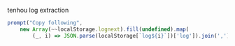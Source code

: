 tenhou log extraction

```js
prompt("Copy following",
    new Array(~~localStorage.lognext).fill(undefined).map(
        (_, i) => JSON.parse(localStorage[`log${i}`])['log']).join(','))
```
